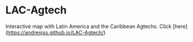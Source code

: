 # LAC-Agtech

Interactive map with Latin America and the Caribbean Agtechs. Click [here] (https://andresjss.github.io/LAC-Agtech/)
